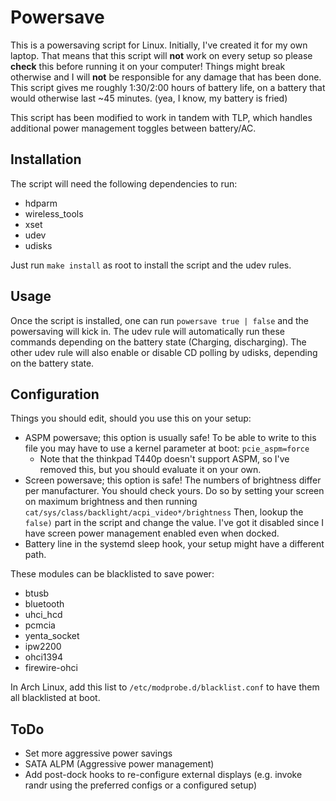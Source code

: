 Powersave
=========

This is a powersaving script for Linux. Initially, I've created it for my own laptop. That means that this script will **not** work on every setup so please **check** this before running it on your computer! Things might break otherwise and I will **not** be responsible for any damage that has been done. This script gives me roughly 1:30/2:00 hours of battery life, on a battery that would otherwise last ~45 minutes. (yea, I know, my battery is fried)

This script has been modified to work in tandem with TLP, which handles additional power management toggles between battery/AC.

Installation
------------

The script will need the following dependencies to run:
* hdparm
* wireless_tools
* xset
* udev
* udisks

Just run `make install` as root to install the script and the udev rules.

Usage
-----

Once the script is installed, one can run `powersave true | false` and the powersaving will kick in. The udev rule will automatically run these commands depending on the battery state (Charging, discharging). The other udev rule will also enable or disable CD polling by udisks, depending on the battery state.

Configuration
-------------

Things you should edit, should you use this on your setup:
* ASPM powersave; this option is usually safe! To be able to write to this file you may have to use a kernel parameter at boot: `pcie_aspm=force`
  * Note that the thinkpad T440p doesn't support ASPM, so I've removed this, but you should evaluate it on your own.
* Screen powersave; this option is safe! The numbers of brightness differ per manufacturer. You should check yours. Do so by setting your screen on maximum brightness and then running `cat/sys/class/backlight/acpi_video*/brightness`
Then, lookup the `false)` part in the script and change the value. I've got it disabled since I have screen power management enabled even when docked.
* Battery line in the systemd sleep hook, your setup might have a different path.

These modules can be blacklisted to save power:
* btusb
* bluetooth
* uhci_hcd
* pcmcia
* yenta_socket
* ipw2200
* ohci1394
* firewire-ohci

In Arch Linux, add this list to `/etc/modprobe.d/blacklist.conf` to have them all blacklisted at boot.

ToDo
----

* Set more aggressive power savings
 * SATA ALPM (Aggressive power management)
* Add post-dock hooks to re-configure external displays (e.g. invoke randr using the preferred configs or a configured setup)

